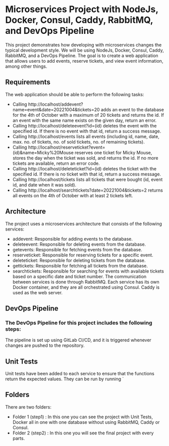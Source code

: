 
# Microservices Project with NodeJs, Docker, Consul, Caddy, RabbitMQ, and DevOps Pipeline
This project demonstrates how developing with microservices changes the typical development style. We will be using NodeJs, Docker, Consul, Caddy, RabbitMQ, and a DevOps Pipeline. The goal is to create a web application that allows users to add events, reserve tickets, and view event information, among other things.

## Requirements
The web application should be able to perform the following tasks:

- Calling http://localhost/addevent?name=event&date=20221004&tickets=20 adds an event to the database for the 4th of October with a maximum of 20 tickets and returns the id. If an event with the same name exists on the given day, return an error.
- Calling http://localhost/deleteevent?id=(id) deletes the event with the specified id. If there is no event with that id, return a success message.
- Calling http://localhost/events lists all events (including id, name, date, max. no. of tickets, no. of sold tickets, no. of remaining tickets).
- Calling http://localhost/reserveticket?event=(id)&name=Micky%20Mouse reserves one ticket for Micky Mouse, stores the day when the ticket was sold, and returns the id. If no more tickets are available, return an error code.
- Calling http://localhost/deleteticket?id=(id) deletes the ticket with the specified id. If there is no ticket with that id, return a success message.
- Calling http://localhost/tickets lists all tickets that were bought (id, event id, and date when it was sold).
- Calling http://localhost/searchtickets?date=20221004&tickets=2 returns all events on the 4th of October with at least 2 tickets left.
## Architecture
The project uses a microservices architecture that consists of the following services:

- addevent: Responsible for adding events to the database.
- deleteevent: Responsible for deleting events from the database.
- getevents: Responsible for fetching events from the database.
- reserveticket: Responsible for reserving tickets for a specific event.
- deleteticket: Responsible for deleting tickets from the database.
- gettickets: Responsible for fetching all tickets from the database.
- searchtickets: Responsible for searching for events with available tickets based on a specific date and ticket number.
The communication between services is done through RabbitMQ. Each service has its own Docker container, and they are all orchestrated using Consul. Caddy is used as the web server.

## DevOps Pipeline
### The DevOps Pipeline for this project includes the following steps:
The pipeline is set up using GitLab CI/CD, and it is triggered whenever changes are pushed to the repository.

## Unit Tests
Unit tests have been added to each service to ensure that the functions return the expected values. They can be run by running `

## Folders

There are two folders:
- Folder 1 (step1) : In this one you can see the project with Unit Tests, Docker all in one with one database without using RabbitMQ, Caddy or Consul.
- Folder 2 (step2) : In this one you will see the final project with every parts.

